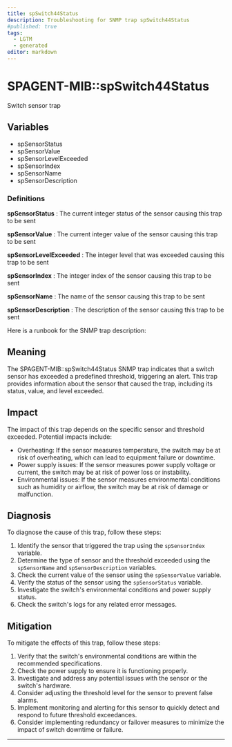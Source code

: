 ```yaml
---
title: spSwitch44Status
description: Troubleshooting for SNMP trap spSwitch44Status
#published: true
tags:
  - LGTM
  - generated
editor: markdown
---
```


# SPAGENT-MIB::spSwitch44Status 

Switch sensor trap 


## Variables


  - spSensorStatus
  - spSensorValue
  - spSensorLevelExceeded
  - spSensorIndex
  - spSensorName
  - spSensorDescription 

### Definitions 


**spSensorStatus** 
: The current integer status of the sensor causing this trap to be sent 

**spSensorValue** 
: The current integer value of the sensor causing this trap to be sent 

**spSensorLevelExceeded** 
: The integer level that was exceeded causing this trap to be sent 

**spSensorIndex** 
: The integer index of the sensor causing this trap to be sent 

**spSensorName** 
: The name of the sensor causing this trap to be sent 

**spSensorDescription** 
: The description of the sensor causing this trap to be sent 


Here is a runbook for the SNMP trap description:

## Meaning
The SPAGENT-MIB::spSwitch44Status SNMP trap indicates that a switch sensor has exceeded a predefined threshold, triggering an alert. This trap provides information about the sensor that caused the trap, including its status, value, and level exceeded.

## Impact
The impact of this trap depends on the specific sensor and threshold exceeded. Potential impacts include:

* Overheating: If the sensor measures temperature, the switch may be at risk of overheating, which can lead to equipment failure or downtime.
* Power supply issues: If the sensor measures power supply voltage or current, the switch may be at risk of power loss or instability.
* Environmental issues: If the sensor measures environmental conditions such as humidity or airflow, the switch may be at risk of damage or malfunction.

## Diagnosis
To diagnose the cause of this trap, follow these steps:

1. Identify the sensor that triggered the trap using the `spSensorIndex` variable.
2. Determine the type of sensor and the threshold exceeded using the `spSensorName` and `spSensorDescription` variables.
3. Check the current value of the sensor using the `spSensorValue` variable.
4. Verify the status of the sensor using the `spSensorStatus` variable.
5. Investigate the switch's environmental conditions and power supply status.
6. Check the switch's logs for any related error messages.

## Mitigation
To mitigate the effects of this trap, follow these steps:

1. Verify that the switch's environmental conditions are within the recommended specifications.
2. Check the power supply to ensure it is functioning properly.
3. Investigate and address any potential issues with the sensor or the switch's hardware.
4. Consider adjusting the threshold level for the sensor to prevent false alarms.
5. Implement monitoring and alerting for this sensor to quickly detect and respond to future threshold exceedances.
6. Consider implementing redundancy or failover measures to minimize the impact of switch downtime or failure.
---




